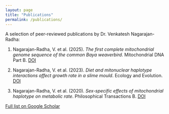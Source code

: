 ```yaml
---
layout: page
title: "Publications"
permalink: /publications/
---
```


A selection of peer-reviewed publications by Dr. Venkatesh Nagarajan-Radha:

1. Nagarajan-Radha, V. et al. (2025). *The first complete mitochondrial genome sequence of the common Baya weaverbird*. Mitochondrial DNA Part B. [DOI](https://doi.org/10.1080/23802359.2025.2457454)

2. Nagarajan-Radha, V. et al. (2023). *Diet and mitonuclear haplotype interactions affect growth rate in a slime mould*. Ecology and Evolution. [DOI](https://doi.org/10.1002/ece3.10508)

3. Nagarajan-Radha, V. et al. (2020). *Sex-specific effects of mitochondrial haplotype on metabolic rate*. Philosophical Transactions B. [DOI](https://doi.org/10.1098/rstb.2019.0178)

[Full list on Google Scholar](https://scholar.google.com/citations?user=8a8-Xf0AAAAJ&hl=en)
